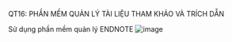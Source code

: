 QT16: PHẦN MỀM QUẢN LÝ TÀI LIỆU THAM KHẢO VÀ TRÍCH DẪN

Sử dụng phần mềm quản lý ENDNOTE
![image](https://i.imgur.com/PRTrDt8.png)  

